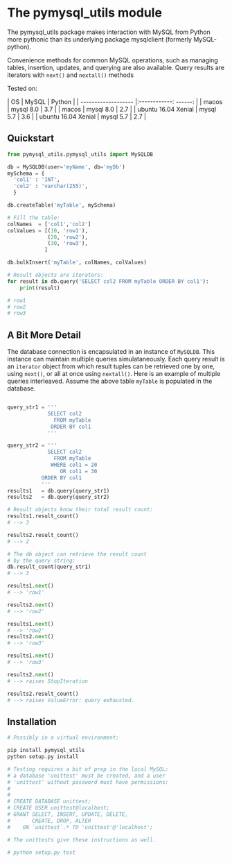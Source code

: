 The pymysql_utils module
========================

The pymysql_utils package makes interaction with MySQL from
Python more pythonic than its underlying package mysqlclient
(formerly MySQL-python).

Convenience methods for common MySQL operations, such as
managing tables, insertion, updates, and querying are also
available. Query results are iterators with `next()` and
`nextall()` methods

Tested on:



|  OS                 | MySQL        | Python |
| ------------------- |:------------: ------: |
| macos               |  mysql 8.0   |   3.7  |
| macos               |  mysql 8.0   |   2.7  | 
| ubuntu 16.04 Xenial |  mysql 5.7   |   3.6  |
| ubuntu 16.04 Xenial |  mysql 5.7   |   2.7  |


Quickstart
----------

```python
from pymysql_utils.pymysql_utils import MySQLDB

db = MySQLDB(user='myName', db='myDb')
mySchema = {
  'col1' : 'INT',
  'col2' : 'varchar(255)',
  }

db.createTable('myTable', mySchema)

# Fill the table:
colNames  = ['col1','col2']
colValues = [(10, 'row1'),
             (20, 'row2'),
             (30, 'row3'),             
            ]

db.bulkInsert('myTable', colNames, colValues)

# Result objects are iterators:
for result in db.query('SELECT col2 FROM myTable ORDER BY col1'):
    print(result)

# row1
# row2
# row3


```
A Bit More Detail
-----------------

The database connection is encapsulated in an instance of
`MySQLDB`. This instance can maintain multiple queries
simulataneously. Each query result is an `iterator` object
from which result tuples can be retrieved one by one,
using `next()`, or all at once using `nextall()`. Here is
an example of multiple queries interleaved. Assume the
above table `myTable` is populated in the database.

```python

query_str1 = '''
             SELECT col2
               FROM myTable
              ORDER BY col1
             '''

query_str2 = '''
             SELECT col2
               FROM myTable
              WHERE col1 = 20
                 OR col1 = 30
           ORDER BY col1
           '''
results1   = db.query(query_str1)
results2   = db.query(query_str2)

# Result objects know their total result count:
results1.result_count()
# --> 3

results2.result_count()
# --> 2

# The db object can retrieve the result count
# by the query string:
db.result_count(query_str1)
# --> 3

results1.next()
# --> 'row1'

results2.next()
# --> 'row2'

results1.next()
# --> 'row2'
results2.next()
# --> 'row3'

results1.next()
# --> 'row3'

results2.next()
# --> raises StopIteration

results2.result_count()
# --> raises ValueError: query exhausted.

```
Installation
------------

```bash
# Possibly in a virtual environment:

pip install pymysql_utils
python setup.py install

# Testing requires a bit of prep in the local MySQL:
# a database 'unittest' must be created, and a user
# 'unittest' without password must have permissions:
#
#
# CREATE DATABASE unittest;   
# CREATE USER unittest@localhost;
# GRANT SELECT, INSERT, UPDATE, DELETE,
#       CREATE, DROP, ALTER
#    ON `unittest`.* TO 'unittest'@'localhost';

# The unittests give these instructions as well.

# python setup.py test
```

